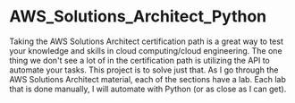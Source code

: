 # AWS_Solutions_Architect_Python
Taking the AWS Solutions Architect certification path is a great way to test your knowledge and skills in cloud computing/cloud engineering. The one thing we don't see a lot of in the certification path is utilizing the API to automate your tasks. This project is to solve just that. As I go through the AWS Solutions Architect material, each of the sections have a lab. Each lab that is done manually, I will automate with Python (or as close as I can get).

